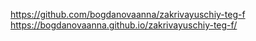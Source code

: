 https://github.com/bogdanovaanna/zakrivayuschiy-teg-f
https://bogdanovaanna.github.io/zakrivayuschiy-teg-f/